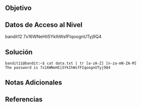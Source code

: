 ## Objetivo
## Datos de Acceso al Nivel
bandit12
7x16WNeHIi5YkIhWsfFIqoognUTyj9Q4
## Solución
```
bandit11@bandit:~$ cat data.txt | tr [a-zA-Z] [n-za-mN-ZA-M]
The password is 7x16WNeHIi5YkIhWsfFIqoognUTyj9Q4
```
## Notas Adicionales
## Referencias